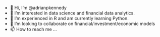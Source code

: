 - 👋 Hi, I’m @adrianpkennedy
- 👀 I’m interested in data science and financial data analytics. 
- 🌱 I’m experienced in R and am currently learning Python.
- 💞️ I’m looking to collaborate on financial/investment/economic models
- 📫 How to reach me ...

<!---
adrianpkennedy/adrianpkennedy is a ✨ special ✨ repository because its `README.md` (this file) appears on your GitHub profile.
You can click the Preview link to take a look at your changes.
--->
